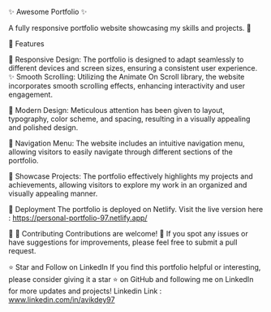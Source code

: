 ✨ Awesome Portfolio ✨

A fully responsive portfolio website showcasing my skills and projects. 🚀

🎨 Features

📱 Responsive Design: The portfolio is designed to adapt seamlessly to different devices and screen sizes, ensuring a consistent user experience. ✨ Smooth Scrolling: Utilizing the Animate On Scroll library, the website incorporates smooth scrolling effects, enhancing interactivity and user engagement.

🎉 Modern Design: Meticulous attention has been given to layout, typography, color scheme, and spacing, resulting in a visually appealing and polished design.

🚀 Navigation Menu: The website includes an intuitive navigation menu, allowing visitors to easily navigate through different sections of the portfolio.

🌟 Showcase Projects: The portfolio effectively highlights my projects and achievements, allowing visitors to explore my work in an organized and visually appealing manner.

🚀 Deployment The portfolio is deployed on Netlify. Visit the live version here : https://personal-portfolio-97.netlify.app/

🌟 🤝 Contributing Contributions are welcome! 🎉 If you spot any issues or have suggestions for improvements, please feel free to submit a pull request.

⭐ Star and Follow on LinkedIn If you find this portfolio helpful or interesting, please consider giving it a star ⭐ on GitHub and following me on LinkedIn for more updates and projects! Linkedin Link : www.linkedin.com/in/avikdey97
